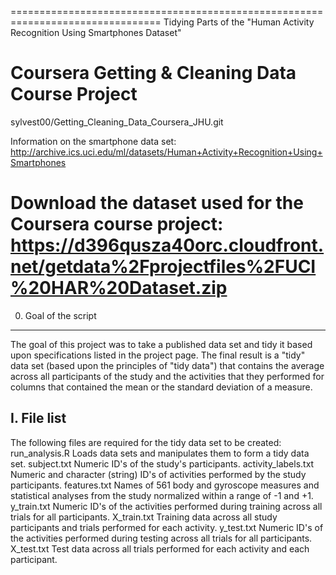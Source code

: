================================================================================
Tidying Parts of the "Human Activity Recognition Using Smartphones Dataset"

Coursera Getting & Cleaning Data Course Project
================================================================================
sylvest00/Getting_Cleaning_Data_Coursera_JHU.git

Information on the smartphone data set:
http://archive.ics.uci.edu/ml/datasets/Human+Activity+Recognition+Using+Smartphones 

Download the dataset used for the Coursera course project: https://d396qusza40orc.cloudfront.net/getdata%2Fprojectfiles%2FUCI%20HAR%20Dataset.zip
================================================================================

0. Goal of the script
---------------------
The goal of this project was to take a published data set and tidy it based upon specifications listed in the project page. The final result is a "tidy" data set (based upon the principles of "tidy data") that contains the average across all participants of the study and the activities that they performed for columns that contained the mean or the standard deviation of a measure.

I. File list
------------
The following files are required for the tidy data set to be created:
      run_analysis.R              Loads data sets and manipulates them to form a tidy data set.
      subject.txt                 Numeric ID's of the study's participants.
      activity_labels.txt         Numeric and character (string) ID's of activities performed by the study participants.
      features.txt                Names of 561 body and gyroscope measures and statistical analyses from the study normalized within a range of -1 and +1.
      y_train.txt                 Numeric ID's of the activities performed during training across all trials for all participants.
      X_train.txt                 Training data across all study participants and trials performed for each activity.
      y_test.txt                  Numeric ID's of the activities performed during testing across all trials for all participants.
      X_test.txt                  Test data across all trials performed for each activity and each participant.